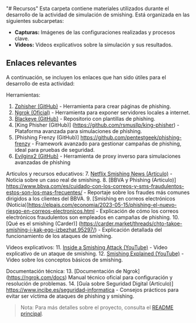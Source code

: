 "# Recursos" 
Esta carpeta contiene materiales utilizados durante el desarrollo de la actividad de simulación de smishing. Está organizada en las siguientes subcarpetas:

- **Capturas:** Imágenes de las configuraciones realizadas y procesos clave.
- **Videos:** Videos explicativos sobre la simulación y sus resultados.

## Enlaces relevantes

A continuación, se incluyen los enlaces que han sido útiles para el desarrollo de esta actividad:

Herramientas:
1. [Zphisher (GitHub)](https://github.com/htr-tech/zphisher) - Herramienta para crear páginas de phishing.
2. [Ngrok (Oficial)](https://ngrok.com) - Herramienta para exponer servidores locales a internet.
3. [Blackeye (GitHub)](https://github.com/EricksonAtHome/blackeye) - Repositorio con plantillas de phishing. 
4. [King Phisher (GitHub)] (https://github.com/rsmusllp/king-phisher) - Plataforma avanzada para simulaciones de phishing.
5. [Phishing Frenzy (GitHub)] https://github.com/pentestgeek/phishing-frenzy - Framework avanzado para gestionar campañas de phishing, ideal para pruebas de seguridad.
6. [Evilginx2 (GitHub)](https://github.com/kgretzky/evilginx2) - Herramienta de proxy inverso para simulaciones avanzadas de phishing

Articulos y recursos educativos:
7. [Netflix Smishing News (Artículo)](https://cincodias.elpais.com/smartlife/lifestyle/2024-12-05/cuidado-con-esta-estafa-se-hacen-pasar-por-netflix-para-vaciar-tu-cuenta-bancaria.html) - Noticia sobre un caso real de smishing.
8. [BBVA y Phishing (Artículo)] https://www.bbva.com/es/cuidado-con-los-correos-y-sms-fraudulentos-estos-son-los-mas-frecuentes/ - Reportaje sobre los fraudes más comunes dirigidos a los clientes del BBVA.
9. [Smishing en correos electrónicos (Noticia)]https://elpais.com/economia/2023-05-15/phishing-el-nuevo-riesgo-en-correos-electronicos.html - Explicación de cómo los correos electrónicos fraudulentos son empleados en campañas de phishing.
10. [Qué es el smishing (Carder)] (https://carder.market/threads/chto-takoe-smishing-i-kak-ego-izbezhat.95297/) - Explicación detallada del funcionamiento de los ataques de smishing.

Videos explicativos:
11. [Inside a Smishing Attack (YouTube)](https://youtu.be/NIP6mVnch8Q?feature=shared) - Video explicativo de un ataque de smishing.
12. [Smishing Explained (YouTube)](https://youtu.be/yYYEjz0sYJM?feature=shared) - Video sobre los conceptos básicos de smishing.

Documentación técnica:
13. [Documentación de Ngrok] (https://ngrok.com/docs) Manual técnico oficial para configuración y resolución de problemas.
14. [Guía sobre Seguridad Digital (Artículo)] https://www.incibe.es/seguridad-informatica - Consejos prácticos para evitar ser víctima de ataques de phishing y smishing.

> Nota: Para más detalles sobre el proyecto, consulta el [README principal](../README.md).